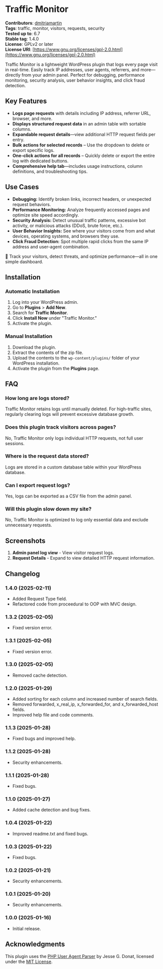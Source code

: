 # Traffic Monitor

**Contributors**: [dmitriamartin](https://profiles.wordpress.org/dmitriamartin)  
**Tags**: traffic, monitor, visitors, requests, security  
**Tested up to**: 6.7  
**Stable tag**: 1.4.0  
**License**: GPLv2 or later  
**License URI**: [https://www.gnu.org/licenses/gpl-2.0.html](https://www.gnu.org/licenses/gpl-2.0.html)

Traffic Monitor is a lightweight WordPress plugin that logs every page visit in real-time. Easily track IP addresses, user agents, referrers, and more—directly from your admin panel. Perfect for debugging, performance monitoring, security analysis, user behavior insights, and click fraud detection.

## Key Features

- **Logs page requests** with details including IP address, referrer URL, browser, and more.
- **Displays structured request data** in an admin table with sortable columns.
- **Expandable request details**—view additional HTTP request fields per entry.
- **Bulk actions for selected records** – Use the dropdown to delete or export specific logs.
- **One-click actions for all records** – Quickly delete or export the entire log with dedicated buttons.
- **Comprehensive help tab**—includes usage instructions, column definitions, and troubleshooting tips.

## Use Cases

- **Debugging:** Identify broken links, incorrect headers, or unexpected request behaviors.
- **Performance Monitoring:** Analyze frequently accessed pages and optimize site speed accordingly.
- **Security Analysis:** Detect unusual traffic patterns, excessive bot activity, or malicious attacks (DDoS, brute force, etc.).
- **User Behavior Insights:** See where your visitors come from and what devices, operating systems, and browsers they use.
- **Click Fraud Detection:** Spot multiple rapid clicks from the same IP address and user-agent combination.

🚀 Track your visitors, detect threats, and optimize performance—all in one simple dashboard.

## Installation

### Automatic Installation

1. Log into your WordPress admin.
2. Go to **Plugins** > **Add New**.
3. Search for **Traffic Monitor**.
4. Click **Install Now** under "Traffic Monitor."
5. Activate the plugin.

### Manual Installation

1. Download the plugin.
2. Extract the contents of the zip file.
3. Upload the contents to the `wp-content/plugins/` folder of your WordPress installation.
4. Activate the plugin from the **Plugins** page.

## FAQ

### How long are logs stored?
Traffic Monitor retains logs until manually deleted. For high-traffic sites, regularly clearing logs will prevent excessive database growth.

### Does this plugin track visitors across pages?
No, Traffic Monitor only logs individual HTTP requests, not full user sessions.

### Where is the request data stored?
Logs are stored in a custom database table within your WordPress database.

### Can I export request logs?
Yes, logs can be exported as a CSV file from the admin panel.

### Will this plugin slow down my site?
No, Traffic Monitor is optimized to log only essential data and exclude unnecessary requests.

## Screenshots

1. **Admin panel log view** - View visitor request logs.
2. **Request Details** - Expand to view detailed HTTP request information.

## Changelog

### 1.4.0 (2025-02-11)
- Added Request Type field.
- Refactored code from proceedural to OOP with MVC design.

### 1.3.2 (2025-02-05)
- Fixed version error.

### 1.3.1 (2025-02-05)
- Fixed version error.

### 1.3.0 (2025-02-05)
- Removed cache detection.

### 1.2.0 (2025-01-29)
- Added sorting for each column and increased number of search fields.
- Removed forwarded, x_real_ip, x_forwarded_for, and x_forwarded_host fields.
- Improved help file and code comments.

### 1.1.3 (2025-01-28)
- Fixed bugs and improved help.

### 1.1.2 (2025-01-28)
- Security enhancements.

### 1.1.1 (2025-01-28)
- Fixed bugs.

### 1.1.0 (2025-01-27)
- Added cache detection and bug fixes.

### 1.0.4 (2025-01-22)
- Improved readme.txt and fixed bugs.

### 1.0.3 (2025-01-22)
- Fixed bugs.

### 1.0.2 (2025-01-21)
- Security enhancements.

### 1.0.1 (2025-01-20)
- Security enhancements.

### 1.0.0 (2025-01-16)
- Initial release.

## Acknowledgments

This plugin uses the [PHP User Agent Parser](https://github.com/donatj/PhpUserAgent) by Jesse G. Donat, licensed under the [MIT License](https://opensource.org/licenses/MIT).
